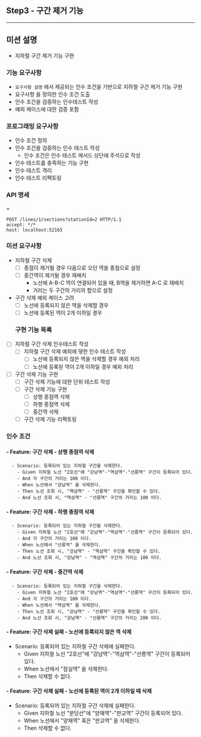## Step3 - 구간 제거 기능
---

## 미션 설명

- 지하철 구간 제거 기능 구현

### 기능 요구사항

- `요구사항 설명` 에서 제공되는 인수 조건을 기반으로 지하철 구간 제거 기능 구현
- 요구사항 을 정의한 인수 조건 도출
- 인수 조건을 검증하는 인수테스트 작성
- 예외 케이스에 대한 검증 포함

### 프로그래밍 요구사항

- 인수 조건 정의
- 인수 조건을 검증하는 인수 테스트 작성
  - 인수 조건은 인수 테스트 메서드 상단에 주석으로 작성
- 인수 테스트를 충족하는 기능 구현
- 인수 테스트 격리
- 인수 테스트 리팩토링

### API 명세
 =
```http request
POST /lines/1/sections?stationId=2 HTTP/1.1
accept: */*
host: localhost:52165
```

### 미션 요구사항
- 지하철 구간 삭제
  - [ ] 종점이 제거될 경우 다음으로 오던 역을 종점으로 설정
  - [ ] 중간역이 제거될 경우 재배치
    - 노선에 A-B-C 역이 연결되어 있을 때, B역을 제거하면 A-C 로 재배치
    - 거리는 두 구간의 거리의 합으로 설정
- 구간 삭제 예외 케이스 고려
  - [ ] 노선에 등록되지 않은 역을 삭제할 경우
  - [ ] 노선에 등록된 역이 2개 이하일 경우

  ### 구현 기능 목록
- [ ] 지하철 구간 삭제 인수테스트 작성
  - [ ] 지하철 구간 삭제 예외에 댛한 인수 테스트 작성
    - [ ] 노선에 등록되지 않은 역을 삭제할 경우 예외 처리
    - [ ] 노선에 등록된 역이 2개 이하일 경우 예외 처리
- [ ] 구간 삭제 기능 구현
  - [ ] 구간 삭제 기능에 대한 단위 테스트 작성
  - [ ] 구간 삭제 기능 구현
    - [ ] 상행 종점역 삭제
    - [ ] 하행 종점역 삭제
    - [ ] 중간역 삭제
  - [ ] 구간 삭제 기능 리팩토링

### 인수 조건
#### - Feature: 구간 삭제 - 상행 종점역 삭제
```text
  - Scenario: 등록되어 있는 지하철 구간을 삭제한다.
    - Given 지하철 노선 "2호선"에 "강남역"-"역삼역"-"선릉역" 구간이 등록되어 있다.
    - And 각 구간의 거리는 100 이다.
    - When 노선에서 "강남역" 을 삭제한다.
    - Then 노선 조회 시, "역삼역" - "선릉역" 구간을 확인할 수 있다.
    - And 노선 조회 시, "역삼역" - "선릉역" 구간의 거리는 100 이다.
```

#### - Feature: 구간 삭제 - 하행 종점역 삭제
```text
  - Scenario: 등록되어 있는 지하철 구간을 삭제한다.
    - Given 지하철 노선 "2호선"에 "강남역"-"역삼역"-"선릉역" 구간이 등록되어 있다.
    - And 각 구간의 거리는 100 이다.
    - When 노선에서 "선릉역" 을 삭제한다.
    - Then 노선 조회 시, "강남역" - "역삼역" 구간을 확인할 수 있다.
    - And 노선 조회 시, "강남역" - "역삼역" 구간의 거리는 100 이다.
```

#### - Feature: 구간 삭제 - 중간역 삭제
```text
  - Scenario: 등록되어 있는 지하철 구간을 삭제한다.
    - Given 지하철 노선 "2호선"에 "강남역"-"역삼역"-"선릉역" 구간이 등록되어 있다.
    - And 각 구간의 거리는 100 이다.
    - When 노선에서 "역삼역" 을 삭제한다.
    - Then 노선 조회 시, "강남역" - "선릉역" 구간을 확인할 수 있다.
    - And 노선 조회 시, "강남역" - "선릉역" 구간의 거리는 200 이다.
```

#### - Feature: 구간 삭제 실패 - 노선에 등록되지 않은 역 삭제
- Scenario: 등록되어 있는 지하철 구간 삭제에 실패한다.
    - Given 지하철 노선 "2호선"에 "강남역"-"역삼역"-"선릉역" 구간이 등록되어 있다.
    - When 노선에서 "잠실역" 을 삭제한다.
    - Then 삭제할 수 없다.

#### - Feature: 구간 삭제 실패 - 노선에 등록된 역이 2개 이하일 때 삭제
- Scenario: 등록되어 있는 지하철 구간 삭제에 실패한다.
  - Given 지하철 노선 "분당선"에 "양재역"-"판교역" 구간이 등록되어 있다.
  - When 노선에서 "양재역" 혹은 "판교역" 을 삭제한다.
  - Then 삭제할 수 없다.